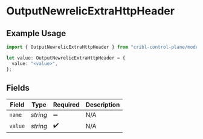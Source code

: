 # OutputNewrelicExtraHttpHeader

## Example Usage

```typescript
import { OutputNewrelicExtraHttpHeader } from "cribl-control-plane/models";

let value: OutputNewrelicExtraHttpHeader = {
  value: "<value>",
};
```

## Fields

| Field              | Type               | Required           | Description        |
| ------------------ | ------------------ | ------------------ | ------------------ |
| `name`             | *string*           | :heavy_minus_sign: | N/A                |
| `value`            | *string*           | :heavy_check_mark: | N/A                |